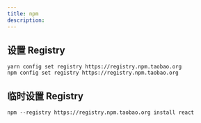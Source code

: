 ```yaml
---
title: npm
description: 
---
```


## 设置 Registry
```shell
yarn config set registry https://registry.npm.taobao.org
npm config set registry https://registry.npm.taobao.org
```

## 临时设置 Registry
```shell
npm --registry https://registry.npm.taobao.org install react
```